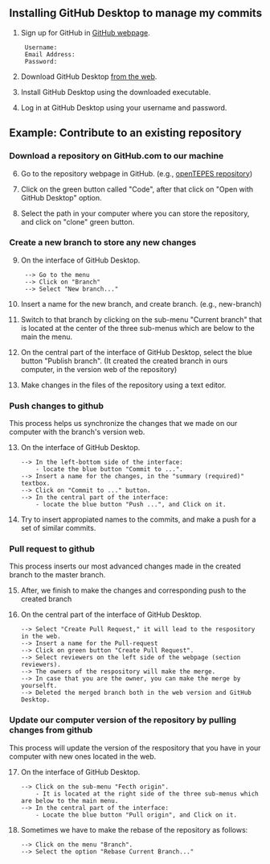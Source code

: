 ## Installing GitHub Desktop to manage my commits

1. Sign up for GitHub in [GitHub webpage](https://github.com/join).

		Username: 
		Email Address:
		Password:

2. Download GitHub Desktop [from the web](https://desktop.github.com/).

4. Install GitHub Desktop using the downloaded executable.

5. Log in at GitHub Desktop using your username and password.

## Example: Contribute to an existing repository

### Download a repository on GitHub.com to our machine

6. Go to the repository webpage in GitHub. (e.g., [openTEPES repository](https://github.com/IIT-EnergySystemModels/openTEPES))

7. Click on the green button called "Code", after that click on "Open with GitHub Desktop" option.

8. Select the path in your computer where you can store the repository, and click on "clone" green button.

### Create a new branch to store any new changes

9. On the interface of GitHub Desktop.

		--> Go to the menu
		--> Click on "Branch"
		--> Select "New branch..."

10. Insert a name for the new branch, and create branch. (e.g., new-branch)

11. Switch to that branch by clicking on the sub-menu "Current branch" that is located at the center of the three sub-menus which are below to the main the menu.

12. On the central part of the interface of GitHub Desktop, select the blue button "Publish branch". (It created the created branch in ours computer, in the version web of the repository)

12. Make changes in the files of the repository using a text editor.

### Push changes to github

This process helps us synchronize the changes that we made on our computer with the branch's version web. 

13. On the interface of GitHub Desktop.

		--> In the left-bottom side of the interface:
			- locate the blue button "Commit to ...".
		--> Insert a name for the changes, in the "summary (required)" textbox.
		--> Click on "Commit to ..." button.
		--> In the central part of the interface:
			- locate the blue button "Push ...", and Click on it.

14. Try to insert appropiated names to the commits, and make a push for a set of similar commits.


### Pull request to github

This process inserts our most advanced changes made in the created branch to the master branch.

15. After, we finish to make the changes and corresponding push to the created branch

16. On the central part of the interface of GitHub Desktop.

		--> Select "Create Pull Request," it will lead to the respository in the web.
		--> Insert a name for the Pull-request
		--> Click on green button "Create Pull Request".
		--> Select reviewers on the left side of the webpage (section reviewers).
		--> The owners of the respository will make the merge.
		--> In case that you are the owner, you can make the merge by yourselft.
		--> Deleted the merged branch both in the web version and GitHub Desktop.

### Update our computer version of the repository by pulling changes from github

This process will update the version of the respository that you have in your computer with new ones located in the web.

17. On the interface of GitHub Desktop.

		--> Click on the sub-menu "Fecth origin".
			- It is located at the right side of the three sub-menus which are below to the main menu.
		--> In the central part of the interface:
			- Locate the blue button "Pull origin", and Click on it.

18. Sometimes we have to make the rebase of the repository as follows:
		
		--> Click on the menu "Branch".
		--> Select the option "Rebase Current Branch..."
		